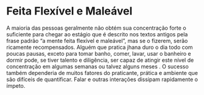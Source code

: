 # Feita Flexível e Maleável

A maioria das pessoas geralmente não obtém sua concentração forte o suficiente para chegar ao estágio que é descrito nos textos antigos pela frase padrão “a mente feita flexível e maleável”, mas se o fizerem, serão ricamente recompensados. Alguém que pratica jhana duro o dia todo com poucas pausas, exceto para tomar banho, comer, lavar, usar o banheiro e dormir pode, se tiver talento e diligência, ser capaz de atingir este nível de concentração em algumas semanas ou talvez alguns meses . O sucesso também dependeria de muitos fatores do praticante, prática e ambiente que são difíceis de quantificar. Falar e outras interações dissipam rapidamente o ímpeto.



